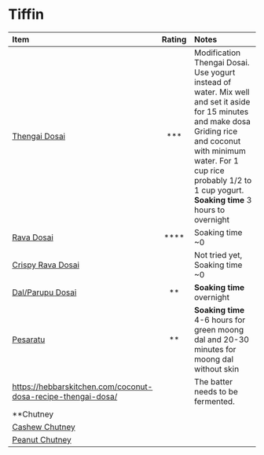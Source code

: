 # Tiffin


| Item              | Rating| Notes |
| :---------------- | :------: | :---- |
| [Thengai Dosai](http://htmlpreview.github.io/?https://github.com/paramraghavan/cookbook/blob/master/tiffin/thengai-dosai.html) | *** | Modification Thengai Dosai. Use yogurt instead of water. Mix well and set it aside for 15 minutes and make dosa Griding rice and coconut with minimum water. For 1 cup rice probably 1/2 to 1 cup yogurt.  **Soaking time** 3 hours to overnight|
| [Rava Dosai](http://htmlpreview.github.io/?https://github.com/paramraghavan/cookbook/blob/master/tiffin/rava-dosai.html) | **** | Soaking time ~0|
| [Crispy Rava Dosai](http://htmlpreview.github.io/?https://github.com/paramraghavan/cookbook/blob/master/tiffin/crispy-rava-dosai.html) | | Not tried yet,  Soaking time ~0|  
| [Dal/Parupu Dosai](http://htmlpreview.github.io/?https://github.com/paramraghavan/cookbook/blob/master/tiffin/dal-dosai.html) | ** | **Soaking time** overnight |
| [Pesaratu](https://github.com/paramraghavan/cookbook/blob/master/tiffin/pesaratu.md) | ** | **Soaking time** 4-6 hours for green moong dal and 20-30 minutes for moong dal without skin |
| https://hebbarskitchen.com/coconut-dosa-recipe-thengai-dosa/ | | The batter needs to be fermented. |
|**Chutney|||
| [Cashew Chutney](https://github.com/paramraghavan/cookbook/blob/master/tiffin/cashew-chutney.md) |  |  |
| [Peanut Chutney](https://github.com/paramraghavan/cookbook/blob/master/tiffin/peanut-chutney.md) |  |  |

